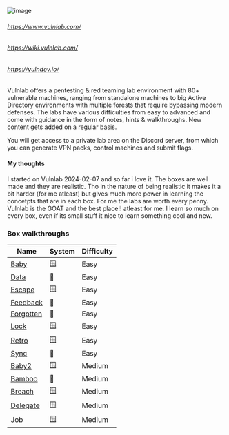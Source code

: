 ![image](https://images.squarespace-cdn.com/content/v1/645cd03992f04603f1cee0e6/3426e498-a8f5-49b0-b970-21727c7df786/dark_transparent_full_blue_small.png?format=1500w)


###### https://www.vulnlab.com/
###### https://wiki.vulnlab.com/
###### https://vulndev.io/

Vulnlab offers a pentesting & red teaming lab environment with 80+ vulnerable machines, ranging from standalone machines to big Active Directory environments with multiple forests that require bypassing modern defenses. The labs have various difficulties from easy to advanced and come with guidance in the form of notes, hints & walkthroughs. New content gets added on a regular basis.

You will get access to a private lab area on the Discord server, from which you can generate VPN packs, control machines and submit flags.



#### My thoughts

I started on Vulnlab 2024-02-07 and so far i love it. The boxes are well made and they are realistic. Tho in the nature of being realistic it makes it a bit harder (for me atleast) but gives much more power in learning the concetpts that are in each box.  For me the labs are worth every penny. Vulnlab is the GOAT and the best place!! atleast for me. I learn so much on every box, even if its small stuff it nice to learn something cool and new. 


### Box walkthroughs

| Name | System | Difficulty |
| ---- | ---- | ---- |
| [Baby](https://github.com/suljov/CTF-Walkthroughs/tree/main/vulnlab/baby) | 🪟 | Easy |
| [Data](https://github.com/suljov/CTF-Walkthroughs/tree/main/vulnlab/Data) | 🐧 | Easy |
| [Escape](https://github.com/suljov/CTF-Walkthroughs/tree/main/vulnlab/Escape) | 🪟 | Easy |
| [Feedback](https://github.com/suljov/CTF-Walkthroughs/tree/main/vulnlab/Feedback) | 🐧 | Easy |
| [Forgotten](https://github.com/suljov/CTF-Walkthroughs/tree/main/vulnlab/Forgotten) | 🐧 | Easy |
| [Lock](https://github.com/suljov/CTF-Walkthroughs/tree/main/vulnlab/Lock) | 🪟 | Easy |
| [Retro](https://github.com/suljov/CTF-Walkthroughs/tree/main/vulnlab/Retro) | 🪟 | Easy |
| [Sync](https://github.com/suljov/CTF-Walkthroughs/tree/main/vulnlab/Sync) | 🐧 | Easy |
| [Baby2](https://github.com/suljov/CTF-Walkthroughs/tree/main/vulnlab/Baby2) | 🪟 | Medium |
| [Bamboo](https://github.com/suljov/CTF-Walkthroughs/tree/main/vulnlab/Bamboo) | 🐧 | Medium |
| [Breach](https://github.com/suljov/CTF-Walkthroughs/tree/main/vulnlab/Breach) | 🪟 | Medium |
| [Delegate](https://github.com/suljov/CTF-Walkthroughs/tree/main/vulnlab/Delegate) | 🪟 | Medium |
| [Job](https://github.com/suljov/CTF-Walkthroughs/tree/main/vulnlab/Job) | 🪟 | Medium |

